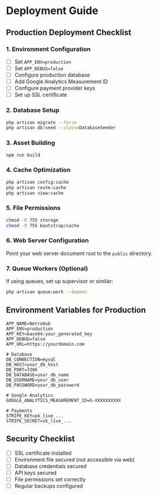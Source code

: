 # Deployment Guide

## Production Deployment Checklist

### 1. Environment Configuration
- [ ] Set `APP_ENV=production`
- [ ] Set `APP_DEBUG=false`
- [ ] Configure production database
- [ ] Add Google Analytics Measurement ID
- [ ] Configure payment provider keys
- [ ] Set up SSL certificate

### 2. Database Setup
```bash
php artisan migrate --force
php artisan db:seed --class=DatabaseSeeder
```

### 3. Asset Building
```bash
npm run build
```

### 4. Cache Optimization
```bash
php artisan config:cache
php artisan route:cache
php artisan view:cache
```

### 5. File Permissions
```bash
chmod -R 755 storage
chmod -R 755 bootstrap/cache
```

### 6. Web Server Configuration
Point your web server document root to the `public` directory.

### 7. Queue Workers (Optional)
If using queues, set up supervisor or similar:
```bash
php artisan queue:work --daemon
```

## Environment Variables for Production

```env
APP_NAME=NetroHub
APP_ENV=production
APP_KEY=base64:your_generated_key
APP_DEBUG=false
APP_URL=https://yourdomain.com

# Database
DB_CONNECTION=mysql
DB_HOST=your_db_host
DB_PORT=3306
DB_DATABASE=your_db_name
DB_USERNAME=your_db_user
DB_PASSWORD=your_db_password

# Google Analytics
GOOGLE_ANALYTICS_MEASUREMENT_ID=G-XXXXXXXXXX

# Payments
STRIPE_KEY=pk_live_...
STRIPE_SECRET=sk_live_...
```

## Security Checklist

- [ ] SSL certificate installed
- [ ] Environment file secured (not accessible via web)
- [ ] Database credentials secured
- [ ] API keys secured
- [ ] File permissions set correctly
- [ ] Regular backups configured
